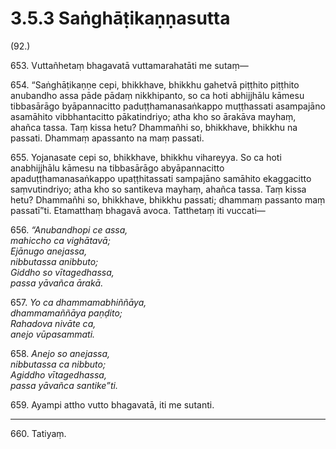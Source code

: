# 3.5.3 Saṅghāṭikaṇṇasutta

(92.)

653\. Vuttañhetaṃ bhagavatā vuttamarahatāti me sutaṃ—

654\. “Saṅghāṭikaṇṇe cepi, bhikkhave, bhikkhu gahetvā piṭṭhito piṭṭhito anubandho assa pāde pādaṃ nikkhipanto, so ca hoti abhijjhālu kāmesu tibbasārāgo byāpannacitto paduṭṭhamanasaṅkappo muṭṭhassati asampajāno asamāhito vibbhantacitto pākatindriyo; atha kho so ārakāva mayhaṃ, ahañca tassa. Taṃ kissa hetu? Dhammañhi so, bhikkhave, bhikkhu na passati. Dhammaṃ apassanto na maṃ passati.

655\. Yojanasate cepi so, bhikkhave, bhikkhu vihareyya. So ca hoti anabhijjhālu kāmesu na tibbasārāgo abyāpannacitto apaduṭṭhamanasaṅkappo upaṭṭhitassati sampajāno samāhito ekaggacitto saṃvutindriyo; atha kho so santikeva mayhaṃ, ahañca tassa. Taṃ kissa hetu? Dhammañhi so, bhikkhave, bhikkhu passati; dhammaṃ passanto maṃ passatī”ti. Etamatthaṃ bhagavā avoca. Tatthetaṃ iti vuccati—

656\. _“Anubandhopi ce assa,_  
_mahiccho ca vighātavā;_  
_Ejānugo anejassa,_  
_nibbutassa anibbuto;_  
_Giddho so vītagedhassa,_  
_passa yāvañca ārakā._  

657\. _Yo ca dhammamabhiññāya,_  
_dhammamaññāya paṇḍito;_  
_Rahadova nivāte ca,_  
_anejo vūpasammati._  

658\. _Anejo so anejassa,_  
_nibbutassa ca nibbuto;_  
_Agiddho vītagedhassa,_  
_passa yāvañca santike”ti._  

659\. Ayampi attho vutto bhagavatā, iti me sutanti.

---

660\. Tatiyaṃ.
